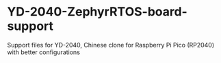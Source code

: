 # YD-2040-ZephyrRTOS-board-support
Support files for YD-2040, Chinese clone for Raspberry Pi Pico (RP2040) with better configurations
